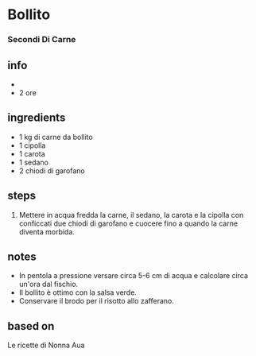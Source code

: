 



# Bollito
  
### Secondi Di Carne
## info
* 
* 2 ore
## ingredients
  
* 1 kg di carne da bollito   
* 1 cipolla  
* 1 carota  
* 1 sedano  
* 2 chiodi di garofano
## steps
  
1. Mettere in acqua fredda la carne, il sedano, la carota e la cipolla con conficcati due chiodi di garofano e cuocere fino a quando la carne diventa morbida.
## notes
  
* In pentola a pressione versare circa 5-6 cm di acqua e calcolare circa un'ora dal fischio.  
* Il bollito è ottimo con la salsa verde.  
* Conservare il brodo per il risotto allo zafferano.
## based on
  
Le ricette di Nonna Aua
